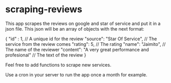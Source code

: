 # scraping-reviews

This app scrapes the reviews on google and star of service and put it in a json file.
This json will be an array of objects with the next format:

{
  "id" : 1,   // A unique id for the review
  "source": "Star Of Service",   // The service from the review comes
  "rating": 5,   // The rating
  "name": "Jaimito",   // The name of the reviewer
  "content": "A very great performance and profesional"   // The text of the review
}

Feel free to add functions to scrape new services.

Use a cron in your server to run the app once a month for example.
